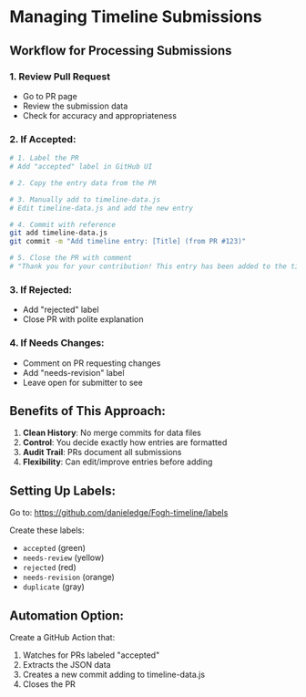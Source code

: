 # Managing Timeline Submissions

## Workflow for Processing Submissions

### 1. Review Pull Request
- Go to PR page
- Review the submission data
- Check for accuracy and appropriateness

### 2. If Accepted:
```bash
# 1. Label the PR
# Add "accepted" label in GitHub UI

# 2. Copy the entry data from the PR

# 3. Manually add to timeline-data.js
# Edit timeline-data.js and add the new entry

# 4. Commit with reference
git add timeline-data.js
git commit -m "Add timeline entry: [Title] (from PR #123)"

# 5. Close the PR with comment
# "Thank you for your contribution! This entry has been added to the timeline in commit [hash]"
```

### 3. If Rejected:
- Add "rejected" label
- Close PR with polite explanation

### 4. If Needs Changes:
- Comment on PR requesting changes
- Add "needs-revision" label
- Leave open for submitter to see

## Benefits of This Approach:

1. **Clean History**: No merge commits for data files
2. **Control**: You decide exactly how entries are formatted
3. **Audit Trail**: PRs document all submissions
4. **Flexibility**: Can edit/improve entries before adding

## Setting Up Labels:

Go to: https://github.com/danieledge/Fogh-timeline/labels

Create these labels:
- `accepted` (green)
- `needs-review` (yellow) 
- `rejected` (red)
- `needs-revision` (orange)
- `duplicate` (gray)

## Automation Option:

Create a GitHub Action that:
1. Watches for PRs labeled "accepted"
2. Extracts the JSON data
3. Creates a new commit adding to timeline-data.js
4. Closes the PR